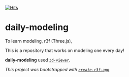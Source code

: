 [![Hits](https://hits.seeyoufarm.com/api/count/incr/badge.svg?url=https%3A%2F%2Fgithub.com%2Foutsung%2Fdaily-modeling&count_bg=%2379C83D&title_bg=%23555555&icon=&icon_color=%23E7E7E7&title=hits&edge_flat=false)](https://hits.seeyoufarm.com)

# daily-modeling

To learn modeling, r3f (Three.js),

This is a repository that works on modeling one every day!

**daily-modeling** used [`3d-viewer`](https://github.com/outsung/3d-viewer).

_This project was bootstrapped with [`create-r3f-app`](https://github.com/utsuboco/create-r3f-app)_
